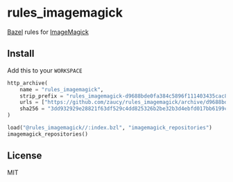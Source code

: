 # rules_imagemagick

[Bazel](https://bazel.build) rules for [ImageMagick](https://imagemagick.org/)

## Install

Add this to your `WORKSPACE`

```python
http_archive(
    name = "rules_imagemagick",
    strip_prefix = "rules_imagemagick-d9688bde0fa384c5896f111403435cac84fac225",
    urls = ["https://github.com/zaucy/rules_imagemagick/archive/d9688bde0fa384c5896f111403435cac84fac225.zip"],
    sha256 = "3dd932929e28821f63df529c4dd825326b2be32b3d4ebfd017bb6199cf3a58ee",
)

load("@rules_imagemagick//:index.bzl", "imagemagick_repositories")
imagemagick_repositories()
```

## License

MIT
